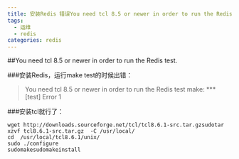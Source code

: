 ```yaml
---
title: 安装Redis 错误You need tcl 8.5 or newer in order to run the Redis test.
tags:
  - 运维
  - redis
categories: redis
---  
```

##You need tcl 8.5 or newer in order to run the Redis test.

###安装Redis，运行make test的时候出错：

>You need tcl 8.5 or newer in order to run the Redis test
make: *** [test] Error 1
 
###安装tcl就行了：
 
```
wget http://downloads.sourceforge.net/tcl/tcl8.6.1-src.tar.gzsudotar xzvf tcl8.6.1-src.tar.gz  -C /usr/local/
cd  /usr/local/tcl8.6.1/unix/
sudo ./configure
sudomakesudomakeinstall
```